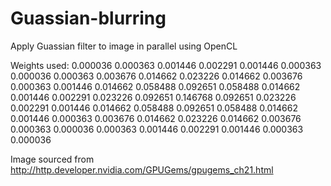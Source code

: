 # Guassian-blurring
Apply Guassian filter to image in parallel using OpenCL

Weights used: 
0.000036 0.000363 0.001446 0.002291 0.001446 0.000363 0.000036 
0.000363 0.003676 0.014662 0.023226 0.014662 0.003676 0.000363 
0.001446 0.014662 0.058488 0.092651 0.058488 0.014662 0.001446 
0.002291 0.023226 0.092651 0.146768 0.092651 0.023226 0.002291 
0.001446 0.014662 0.058488 0.092651 0.058488 0.014662 0.001446 
0.000363 0.003676 0.014662 0.023226 0.014662 0.003676 0.000363 
0.000036 0.000363 0.001446 0.002291 0.001446 0.000363 0.000036

Image sourced from http://http.developer.nvidia.com/GPUGems/gpugems_ch21.html
